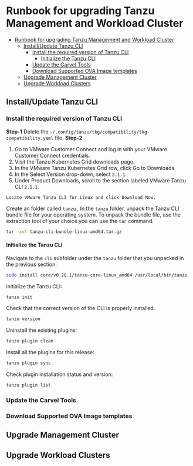 # Runbook for upgrading Tanzu Management and Workload Cluster

- [Runbook for upgrading Tanzu Management and Workload Cluster](#runbook-for-upgrading-tanzu-management-and-workload-cluster)
  - [Install/Update Tanzu CLI](#installupdate-tanzu-cli)
    - [Install the required version of Tanzu CLI](#install-the-required-version-of-tanzu-cli)
      - [Initialize the Tanzu CLI](#initialize-the-tanzu-cli)
    - [Update the Carvel Tools](#update-the-carvel-tools)
    - [Download Supported OVA Image templates](#download-supported-ova-image-templates)
  - [Upgrade Management Cluster](#upgrade-management-cluster)
  - [Upgrade Workload Clusters](#upgrade-workload-clusters)

## Install/Update Tanzu CLI

### Install the required version of Tanzu CLI

**Step-1**
Delete the `~/.config/tanzu/tkg/compatibility/tkg-compatibility.yaml` file.
**Step-2**

1. Go to VMware Customer Connect and log in with your VMware Customer Connect credentials.
2. Visit the Tanzu Kubernetes Grid downloads page.
3. In the VMware Tanzu Kubernetes Grid row, click Go to Downloads
4. In the Select Version drop-down, select `2.1.1`.
5. Under Product Downloads, scroll to the section labeled VMware Tanzu CLI `2.1.1`.

```
Locate VMware Tanzu CLI for Linux and click Download Now.
```

Create an folder called  `tanzu` , In the `tanzu` folder, unpack the Tanzu CLI bundle file for your operating system. To unpack the bundle file, use the extraction tool of your choice.you can use the `tar` command.

```bash
tar -xvf tanzu-cli-bundle-linux-amd64.tar.gz
```

#### Initialize the Tanzu CLI

Navigate to the `cli` subfolder under the `tanzu` folder that you unpacked in the previous section.

```bash
sudo install core/v0.28.1/tanzu-core-linux_amd64 /usr/local/bin/tanzu
```

initialize the Tanzu CLI:

```bash
tanzu init
```

Check that the correct version of the CLI is properly installed.

```bash
tanzu version
```

Uninstall the existing plugins:

```bash
tanzu plugin clean
```

Install all the plugins for this release:

```bash
tanzu plugin sync
```

Check plugin installation status and version:

```bash
tanzu plugin list
```

### Update the Carvel Tools

### Download Supported OVA Image templates

## Upgrade Management Cluster

## Upgrade Workload Clusters
